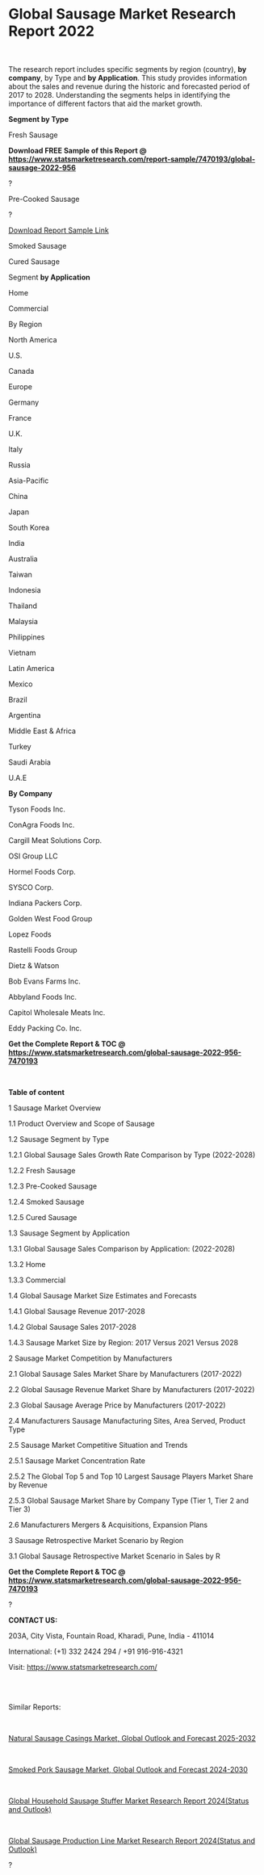 <h1>Global Sausage Market Research Report 2022</h1><br/><p>The research report includes specific segments by region (country), <strong>by company</strong>, by Type and <strong>by Application</strong>. This study provides information about the sales and revenue during the historic and forecasted period of 2017 to 2028. Understanding the segments helps in identifying the importance of different factors that aid the market growth.</p>
 
 
 
 <p><strong>Segment by Type</strong></p>
 
 
 
 <p>Fresh Sausage</p>
 
 
 
 <div><b>Download FREE Sample of this Report @ <a href="https://www.statsmarketresearch.com/download-free-sample/7470193/global-sausage-2022-956">https://www.statsmarketresearch.com/report-sample/7470193/global-sausage-2022-956</a></b></div>
 
 
 
 <p>? </p>
 
 
 
 <p>Pre-Cooked Sausage</p>
 
 
 
 <p>? </p>
 
 
 
 <p><a href="https://www.statsmarketresearch.com/download-free-sample/7470193/global-sausage-2022-956">Download Report Sample Link</a></p>
 
 
 
 <p>Smoked Sausage</p>
 
 
 
 <p>Cured Sausage</p>
 
 
 
 <p>Segment <strong>by Application</strong></p>
 
 
 
 <p>Home</p>
 
 
 
 <p>Commercial</p>
 
 
 
 <p>By Region</p>
 
 
 
 <p>North America</p>
 
 
 
 <p>U.S.</p>
 
 
 
 <p>Canada</p>
 
 
 
 <p>Europe</p>
 
 
 
 <p>Germany</p>
 
 
 
 <p>France</p>
 
 
 
 <p>U.K.</p>
 
 
 
 <p>Italy</p>
 
 
 
 <p>Russia</p>
 
 
 
 <p>Asia-Pacific</p>
 
 
 
 <p>China</p>
 
 
 
 <p>Japan</p>
 
 
 
 <p>South Korea</p>
 
 
 
 <p>India</p>
 
 
 
 <p>Australia</p>
 
 
 
 <p>Taiwan</p>
 
 
 
 <p>Indonesia</p>
 
 
 
 <p>Thailand</p>
 
 
 
 <p>Malaysia</p>
 
 
 
 <p>Philippines</p>
 
 
 
 <p>Vietnam</p>
 
 
 
 <p>Latin America</p>
 
 
 
 <p>Mexico</p>
 
 
 
 <p>Brazil</p>
 
 
 
 <p>Argentina</p>
 
 
 
 <p>Middle East & Africa</p>
 
 
 
 <p>Turkey</p>
 
 
 
 <p>Saudi Arabia</p>
 
 
 
 <p>U.A.E</p>
 
 
 
 <p><strong>By Company</strong></p>
 
 
 
 <p>Tyson Foods Inc.</p>
 
 
 
 <p>ConAgra Foods Inc.</p>
 
 
 
 <p>Cargill Meat Solutions Corp.</p>
 
 
 
 <p>OSI Group LLC</p>
 
 
 
 <p>Hormel Foods Corp.</p>
 
 
 
 <p>SYSCO Corp.</p>
 
 
 
 <p>Indiana Packers Corp.</p>
 
 
 
 <p>Golden West Food Group</p>
 
 
 
 <p>Lopez Foods</p>
 
 
 
 <p>Rastelli Foods Group</p>
 
 
 
 <p>Dietz & Watson</p>
 
 
 
 <p>Bob Evans Farms Inc.</p>
 
 
 
 <p>Abbyland Foods Inc.</p>
 
 
 
 <p>Capitol Wholesale Meats Inc.</p>
 
 
 
 <p>Eddy Packing Co. Inc.</p>
 
 
 
 <div><b>Get the Complete Report & TOC @ <a href="https://www.statsmarketresearch.com/global-sausage-2022-956-7470193">https://www.statsmarketresearch.com/global-sausage-2022-956-7470193</a></b></div>
 
 
 
 <p><br />
 
 <b>Table of content</b></p>
 
 
 
 <p>1 Sausage Market Overview<br />
 
 1.1 Product Overview and Scope of Sausage<br />
 
 1.2 Sausage Segment by Type<br />
 
 1.2.1 Global Sausage Sales Growth Rate Comparison by Type (2022-2028)<br />
 
 1.2.2 Fresh Sausage<br />
 
 1.2.3 Pre-Cooked Sausage<br />
 
 1.2.4 Smoked Sausage<br />
 
 1.2.5 Cured Sausage<br />
 
 1.3 Sausage Segment by Application<br />
 
 1.3.1 Global Sausage Sales Comparison by Application: (2022-2028)<br />
 
 1.3.2 Home<br />
 
 1.3.3 Commercial<br />
 
 1.4 Global Sausage Market Size Estimates and Forecasts<br />
 
 1.4.1 Global Sausage Revenue 2017-2028<br />
 
 1.4.2 Global Sausage Sales 2017-2028<br />
 
 1.4.3 Sausage Market Size by Region: 2017 Versus 2021 Versus 2028<br />
 
 2 Sausage Market Competition by Manufacturers<br />
 
 2.1 Global Sausage Sales Market Share by Manufacturers (2017-2022)<br />
 
 2.2 Global Sausage Revenue Market Share by Manufacturers (2017-2022)<br />
 
 2.3 Global Sausage Average Price by Manufacturers (2017-2022)<br />
 
 2.4 Manufacturers Sausage Manufacturing Sites, Area Served, Product Type<br />
 
 2.5 Sausage Market Competitive Situation and Trends<br />
 
 2.5.1 Sausage Market Concentration Rate<br />
 
 2.5.2 The Global Top 5 and Top 10 Largest Sausage Players Market Share by Revenue<br />
 
 2.5.3 Global Sausage Market Share by Company Type (Tier 1, Tier 2 and Tier 3)<br />
 
 2.6 Manufacturers Mergers & Acquisitions, Expansion Plans<br />
 
 3 Sausage Retrospective Market Scenario by Region<br />
 
 3.1 Global Sausage Retrospective Market Scenario in Sales by R</p>
 
 
 
 <div><b>Get the Complete Report & TOC @ <a href="https://www.statsmarketresearch.com/global-sausage-2022-956-7470193">https://www.statsmarketresearch.com/global-sausage-2022-956-7470193</a></b></div>
 
 
 
 <p>? </p>
 
 
 
 <p><b>CONTACT US:</b><br />
 
 203A, City Vista, Fountain Road, Kharadi, Pune, India - 411014<br />
 
 International: (+1) 332 2424 294 / +91 916-916-4321<br />
 
 Visit: <a href="https://www.statsmarketresearch.com/">https://www.statsmarketresearch.com/</a><br />
 
 <br />
 
 <br />
 
 Similar Reports:<br />
 
 <br />
 
 <a href="https://www.statsmarketresearch.com/global-natural-sausage-casings-forecast-2025-2032-41-8028123">Natural Sausage Casings Market, Global Outlook and Forecast 2025-2032</a><br />
 
 <br />
 
 <a href="https://www.statsmarketresearch.com/global-smoked-pork-sausage-forecast-2024-2030-787-8019520">Smoked Pork Sausage Market, Global Outlook and Forecast 2024-2030</a><br />
 
 <br />
 
 <a href="https://www.statsmarketresearch.com/global-household-sausage-stuffer-2024-151-8012118">Global Household Sausage Stuffer Market Research Report 2024(Status and Outlook)</a><br />
 
 <br />
 
 <a href="https://www.statsmarketresearch.com/global-sausage-line-2024-838-7997774">Global Sausage Production Line Market Research Report 2024(Status and Outlook)</a><br />
 
 ? </p>
